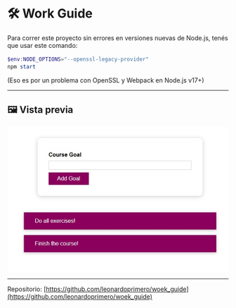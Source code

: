 # 🛠 Work Guide

Para correr este proyecto sin errores en versiones nuevas de Node.js, tenés que usar este comando:

```powershell
$env:NODE_OPTIONS="--openssl-legacy-provider"
npm start
```

(Eso es por un problema con OpenSSL y Webpack en Node.js v17+)

---

## 🖼 Vista previa

![Work Guide](https://raw.githubusercontent.com/leonardoprimero/woek_guide/refs/heads/main/public/woekguide.jpg)

---

Repositorio: [https://github.com/leonardoprimero/woek_guide](https://github.com/leonardoprimero/woek_guide)
